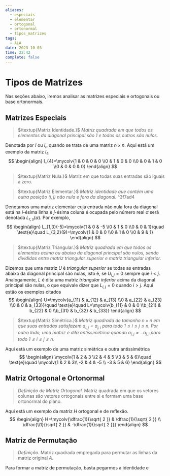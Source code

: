 ```yaml
---
aliases:
  - especiais
  - elementar
  - ortogonal
  - ortonormal
  - tipos_matrizes
tags:
  - ALA
date: 2023-10-03
time: 22:42
complete: false
---
```

$\newcommand\mycolv[1]{\begin{bmatrix}#1\end{bmatrix}}$
# Tipos de Matrizes

Nas seções abaixo, iremos analisar as matrizes especiais e ortogonais ou base ortonormais.

## Matrizes Especiais

> $\textup{Matriz Identidade.}$ *Matriz quadrada em que todos os elementos da diagonal principal são $1$ e todos os outros são nulos.*

Denotada por $I$ ou $I_{n}$ quando se trata de uma matriz $n\times n$. Aqui está um exemplo da matriz $I_{4}$
$$
\begin{align}
I_{4}=\mycolv{1 & 0 & 0 & 0 \\0 & 1 & 0 & 0 \\0 & 0 & 1 & 0 \\0 & 0 & 0 & 0}
\end{align}
$$
> $\textup{Matriz Nula.}$ Matriz em que todas suas entradas são iguais a zero.

> $\textup{Matriz Elementar.}$ *Matriz identidade que contém uma outra posição $(i,j)$ não nula e fora da diagonal.*
^3f7ad4

Denotamos uma matriz elementar cuja entrada não nula fora da diagonal está na $i$-ésima linha e $j$-ésima coluna é ocupada pelo número real $\alpha$ será denotada $L_{r,s}(\alpha)$. Por exemplo,
$$
\begin{align}
L_{1,3}(-5)=\mycolv{1 & 0 & -5 \\0 & 1 & 0 \\0 & 0 & 1}\quad \text{e}\quad L_{3,2}(9)=\mycolv{1 & 0 & 0 \\0 & 1 & 0 \\0 & 9 & 1}  
\end{align}
$$
> $\textup{Matriz Triangular.}$ *Matriz quadrada em que todos os elementos acima ou abaixo da diagonal principal são nulos, sendo divididas entre matriz triangular superior e matriz triangular inferior.*

Dizemos que uma matriz $U$ é *triangular superior* se todas as entradas abaixo da diagonal principal são nulas, isto é, se $U_{i,j}=0$ sempre que $i<j$. Analogamente, $L$ é dita uma matriz *triangular inferior* acima da diagonal principal são nulas, o que equivale dizer que $L_{i,j}=0$ quando $i>j$. Aqui estão os exemplos citados
$$
\begin{align}
U=\mycolv{a_{11} & a_{12} & a_{13} \\0 & a_{22} & a_{23} \\0 & 0 & a_{33}}\quad \text{e}\quad L=\mycolv{b_{11} & 0 & 0 \\b_{21} & b_{22} & 0 \\b_{31} & b_{32} & b_{33}}  
\end{align}
$$
> $\textup{Matriz Simétrica.}$ *Matriz quadrada de tamanho $n\times n$ em que suas entradas satisfazem $a_{i,j}=a_{j,i}$ para todo $1\leq i\leq j\leq n$. Por outro lado, uma matriz é dita antissimétrica quando $a_{i,j}=-a_{j,i}$ para todo $1\leq i\leq j\leq n$.*

Aqui está um exemplo de uma matriz simétrica e outra antissimétrica
$$
\begin{align}
\mycolv{1 & 2 & 3 \\2 & 4 & 5 \\3 & 5 & 6}\quad \text{e}\quad \mycolv{1 & 2 & 3\\ -2 & 4 & -5 \\ -3 & 5 & 6}  
\end{align}
$$

## Matriz Ortogonal e Ortonormal

> $\textit{Definição de Matriz Ortogonal.}$  Matriz quadrada em que os vetores colunas são vetores ortogonais entre si e formam uma base ortonormal do plano.

Aqui está um exemplo da matriz $H$ ortogonal e de reflexão.
$$
\begin{align}
H=\mycolv{\dfrac{1}{\sqrt{ 2 }} & \dfrac{1}{\sqrt{ 2 }} \\ \dfrac{\\1}{\sqrt{ 2 }} & -\dfrac{1}{\sqrt{ 2 }}}
\end{align}
$$

## Matriz de Permutação

> $\textit{Definição.}$ Matriz quadrada empregada para permutar as linhas da matriz original $A$.

Para formar a matriz de permutação, basta pegarmos a identidade e 
